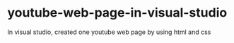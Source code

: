 # youtube-web-page-in-visual-studio
In visual studio, created one youtube web page by using html and css
